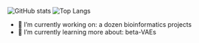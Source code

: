 ![GitHub stats](https://github-readme-stats.vercel.app/api?username=mkierczak&show_icons=true)
![Top Langs](https://github-readme-stats.vercel.app/api/top-langs/?username=mkierczak)

- 🔭 I’m currently working on: a dozen bioinformatics projects
- 🌱 I’m currently learning more about: beta-VAEs
  
<!--
- 👯 I’m looking to collaborate on ...
- 🤔 I’m looking for help with ...
- 💬 Ask me about ...
- 📫 How to reach me: ...
- 😄 Pronouns: ...
- ⚡ Fun fact: ...
-->
